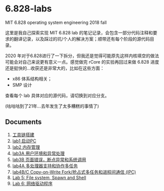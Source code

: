 # 6.828-labs 

MIT 6.828 operating system engineering 2018 fall 

这里是我自己探索实现 MIT 6.828 lab 的笔记记录，会包含一部分代码注释和要求的翻译记录，以及踩过的坑/个人的解决方案；顺带还有每个阶段的源代码目录。

2020 年对于6.828进行了一下拆分，但我还是觉得可能原先这样内核填空的做法可能会对自己来说更有意义一点。感觉做完 rCore 的实验再回过来做 6.828 进度还是挺快的...收获还是非常大的，比如在这些方面：

- x86 体系结构相关；
- SMP 设计

查看每个 lab 具体对应的源代码，请切换到对应分支。

(咕咕咕到了21年...去年发生了太多糟糕的事情了)

## Documents

1. [工具链搭建](notes/工具链.md)
2. [lab1 启动PC](notes/lab1.md)
3. [lab2 内存管理](notes/lab2.md)
4. [lab3A 用户环境和异常处理](notes/lab3A.md)
5. [lab3B 页面错误，断点异常和系统调用](notes/lab3B.md)
6. [lab4A 多处理器支持和协作多任务](notes/lab4A.md)
7. [lab4B/C Copy-on-Write Fork/抢占式多任务和进程间通信 (IPC)](notes/lab4BC.md)
8. [Lab 5: File system, Spawn and Shell](notes/lab5.md)
9. [Lab 6: 网络驱动程序](notes/lab6.md)


